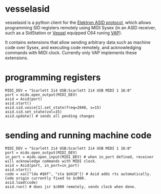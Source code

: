 # vesselasid

vesselasid is a python client for the [Elektron ASID protocol](http://paulus.kapsi.fi/asid_protocol.txt), which allows programming SID registers remotely using MIDI Sysex (in an ASID receiver, such as a SidStation or [Vessel](https://github.com/anarkiwi/vessel) equipped C64 runing [VAP](https://github.com/anarkiwi/vap)).

It contains extensions that allow sending arbitrary data such as machine code over Sysex, and executing code remotely, and acknowledging commands with MIDI clock. Currently only VAP implements these extensions.

# programming registers

```
MIDI_DEV = "Scarlett 2i4 USB:Scarlett 2i4 USB MIDI 1 16:0"
port = mido.open_output(MIDI_DEV)
asid = Asid(port)
asid.start()
asid.sid.voice[1].set_state(freq=2048, s=15)
asid.sid.set_state(vol=15)
asid.update() # sends all pending changes
```

# sending and running machine code

```
MIDI_DEV = "Scarlett 2i4 USB:Scarlett 2i4 USB MIDI 1 16:0"
port = mido.open_output(MIDI_DEV)
in_port = mido.open_input(MIDI_DEV) # when in_port defined, receiver will acknowledge commands with MIDI clock.
asid = Asid(port, in_port=in_port)
asid.start()
code = xa(["lda #$0f", "sta $d418"]) # Asid adds rts automatically. Code origin currently fixed to $c000.
asid.load(code)
asid.run() # does jsr $c000 remotely, sends clock when done.
```
